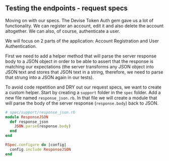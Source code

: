 ## Testing the endpoints - request specs

Moving on with our specs. The Devise Token Auth gem gave us a lot of functionality. We can register an account, edit it and also delete the account altogether. We can also, of course, authenticate a user.

We will focus on 2 parts of the application: Account Registration and User Authentication.

First we need to add a helper method that will parse the server response body to a JSON object in order to be able to assert that the response is matching our expectations (the server transforms any JSON object into JSON text and stores that JSON text in a string, therefore, we need to parse that strung into a JSON again in our tests).

To avoid code repetition and DRY out our request specs, we want to create a custom helper. Start by creating a `support` folder in the `spec` folder. Add a new file named `response_json.rb`. In that file we will create a module that will parse the body of the server response (`response.body`) back to JSON.

```ruby
# spec/support/response_json.rb
module ResponseJSON
  def response_json
    JSON.parse(response.body)
  end
end

RSpec.configure do |config|
  config.include ResponseJSON
end
```
